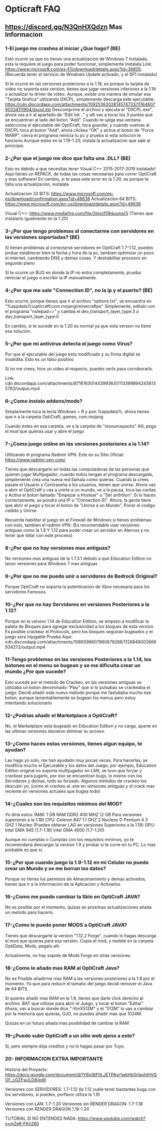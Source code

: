 # Opticraft FAQ
##  https://discord.gg/N3QnHXQdzn Mas Informacion
### 1-El juego me crashea al iniciar ¿Que hago? (BE)

Esto ocurre ya que no tienes una actualizacion de Windows 7 instalada, esta la requiere el juego para poder funcionar, simplemente instalala
Link: https://www.microsoft.com/es-ES/download/details.aspx?id=36805. 
(Recuerda tener el servicio de Windows Update activado, y el SP1 instalado)

Si te ocurre en las versiones posteriores a la 1.19, es porque tu tarjeta de video no soporta esta version, tienes que jugar versiones inferiores a la 1.19 o actualizar tu driver de video.
Aunque, existe una manera de emular esa "Tarjeta Grafica" utilizando DXCPL, simplemente descarga este ejecutable: https://cdn.discordapp.com/attachments/1092536202814574733/1116460790334111904/dxcpl.zip
Descomprime el archivo y ejecuta el "DXCPL.exe", ahora vas a ir al apartado de "Edit list..." y alli vas a tocar los 3 puntos que se encuentran al lado del boton "Add". Cuando te salga esa ventana selecciona
el ejecutable del OptiCraft, toca guardar, y cuando vuelvas al DXCPL toca el boton "Add", ahora clickea "OK" y activa el boton de "Force WARP", cierra el programa reinicia tu pc y prueba si esta solucion te funciono
Aunque estes en la 1.19-1.20, instala la actualizacion que sale al prinicipio

### 2-¿Por que el juego me dice que falta una .DLL? (BE)

Esto es debido a que necesitas tener Visual C++ 2015-2017-2019 instalado!
Aqui tienes un REPACK, de todas las cosas necesarias para correr OptiCraft y mas software!
En cambio, si  te pasa este error en la 1.20, es porque te falta una actualizacion, instalala

Actualizacion 32 BITS: https://www.microsoft.com/es-es/download/confirmation.aspx?id=48638 
Actualizacion 64 BITS: https://www.microsoft.com/en-us/download/details.aspx?id=48636 

Visual C++: https://www.mediafire.com/file/2bjxzf59duumsr5 (Tienes que instalarlo igualmente en la 1.20) 

### 3-¿Por que tengo problemas al conectarme con servidores en las versiones soportadas? (BE)

Si tienen problemas al conectarse servidores en OptiCraft 1.7-1.12, puedes probar establecer bien la fecha y hora de la pc, 
tambien optimizar un poco el internet, cambiando DNS y demas cosas. Y deshabilitar procesos en segundo plano

Si te ocurre un BUG en donde la IP no entra completamente, prueba reiniciar el juego o escribir la IP manualmente.

### 4-¿Por que me sale "Connection ID", no la ip y el puerto? (BE)

Esto ocurre, porque tienes que ir al archivo "options.txt", se encuentra en "%appdata%\opticraft\com.mojang\minecraftpe"
Simplemente, editalo con el programa "notepad++" y cambia el dev_transport_layer_type:3 a dev_transport_layer_type:0

En cambio, si te sucede en la 1.20 es normal ya que esta version no tiene esa solucion.
### 5-¿Por que mi antivirus detecta el juego como Virus?

Por que el ejecutable del juego esta modificado y su firma digital se invalidita. Esto es un falso positivo

Si no me crees, hice un video al respecto, puedes verlo para corroborarlo.
 
Link: cdn.discordapp.com/attachments/871616301443993631/1133998942456135783/output.mp4 

### 6-¿Como instalo addons/mods?

Simplemente toca la tecla Windows + R y pon %appdata%, ahora tienes que ir a la carpeta
OptiCraft, games, com.mojang

Cuando estes en esa carpeta, ve a la carpeta de "resourcepacks"
Alli, pega el mod que quieras usar y abre el juego
### 7-¿Como juego online en las versiones posteriores a la 1.14?

Utilizando el programa Radmin VPN. Este es su Sitio Oficial: https://www.radmin-vpn.com/

Tienes que descargarlo en todas las computadoras de las personas que quieren jugar Multijugador, cuando todos tengan el programa descargado, simplemente crea una nueva red llamala como quieras.
Cuando la crees pasale el Usuario y Contraseña a los usuarios, tienen que unirse. Ahora vas a abrir el OptiCraft y vas a unirte a un mundo, ve a la pausa, toca las caritas y Activa el boton llamado "Empezar a Hostear" o "Ser anfrition". Si lo haces correctamente, se pondra una IP o "Connection ID". Ahora, la gente tiene que abrir el juego y tocar el boton de "Unirse a un Mundo", Poner el codigo cedido y Unirse.

Recuerda habilitar el juego en el Firewall de Windows si tienes problemas con esto, tambien el radmin VPN.
(Es recomendable usar versiones antiguas como la 1.9 Y 1.12 para poder crear un servidor en Aternos y no tener que lidiar con este proceso)

### 8-¿Por que no hay versiones mas antiguas?
No versiones mas antiguas de la 1.7.3.1 debido a que Education Edition no lanzo versiones para Windows 7 mas antiguas
### 9-¿Por que no me puedo unir a servidores de Bedrock Original?
Porque OptiCraft no soporta la autenticacion de Xbox necesaria para los servidores Famosos.

### 10-¿Por que no hay Servidores en versiones Posteriores a la 1.12?
Porque en la version 1.14 de Education Edition, se empezo a modificar la paleta de Bloques para agregar exclusividad a los bloques de esta version.
Es posible crackear el Protocolo, pero los bloques seguiran bugeados y el juego sera Injugable
Prueba Aqui: cdn.discordapp.com/attachments/1089298607980679288/1128849002666934272/output.mp4
### 11-Tengo problemas en las versiones Posteriores a la 1.14, los botones en el menu se bugean y se me dificulta crear un mundo ¿Por que sucede?
Esto sucede por el metodo de Crackeo, en las versiones antiguas se utilizaba un boton denominado "Play" que si lo pulsabas se crackeaba el juego.
Decidi añadir este nuevo metodo porque me fastidiaba mucho ese boton, aunque lamentablemente se bugean los menus pero estoy intentando solucionarlo

### 12-¿Podrias añadir el Marketplace a OptiCraft?
No, el Marketplace esta bugeado en Education Edition y no carga, aparte en las ultimas versiones decieron eliminar su acceso.
### 13-¿Como haces estas versiones, tienes algun equipo, te ayudan?
Las hago yo solo, me han ayudado muy pocas veces.
Para hacerlas, se modifica mucho el Ejecutable y los datos del Juego, por ejemplo, Education Edition original no soporta multijugador en LAN, se tuvo que forzar y crackear para jugarlo, por eso se encuentran bugs, lo mismo con los Servidores y demas, todo es forzado.
Algunos metodos de crackeo los descubri yo, (como el crackeo al .exe en versiones antiguas y el crack mas reciente en versiones actuales que bugea todo)

### 14-¿Cuales son los requisitos minimos del MOD?

Yo diria estos:
RAM: 1 GB RAM DDR2 400 MHZ (2 GB Para versiones superiores a la 1.18)
CPU: Celeron 847 1.1 GHZ 2 Nucleos O Pentium 4 3 GHZ 1 Nucleo (Puedes obtener LAG en versiones Superiores a la 1.19)
GPU: Intel GMA 945 (1.7-1.18) Intel GMA 4500 (1.7-1.20)

Aunque no cumplas o Cumplas con los requisitos minimos, yo te recomendaria descargar la version 1.9 y probar si te corre en tu PC.
Lo mas probable es que si.
### 15-¿Por que cuando juego la 1.9-1.12 en mi Celular no puedo crear un Mundo y se me borran los datos?
Porque no tienes los permisos de Almacenamiento y demas activados, tienes que ir a la informacion de la Aplicacion y Activarlos

### 16-¿Como me puedo cambiar la Skin en OptiCraft JAVA?
No es posible por el momento, quizas en proximas actualizaciones añada un metodo para hacerlo.
### 17-¿Como le puedo poner MODS a OptiCraft JAVA?
Tienes que descargarte la version "1.12.2 Forge", cuando lo hagas descarga el mod que quieras para esa version.
Copia el mod, y metete en la carpeta OptiData, Mods, pegalo ahi

Actualmente, no hay sopote de Mods Forge en otras versiones.

### 18-¿Como le añado mas RAM al OptiCraft Java?
No es Posible añadirme mas RAM a las versiones posteriores a la 1.8 por el momento. Ya que para reducir el tamaño
del juego decidi remover el Java de 64 BITS.

Si quieres añadir mas RAM en la 1.8, tienes que darle click derecho al archivo .BAT que utilizas para abrir el Juego, y tocar el boton "Editar"
Ahora, vas a buscar donde dice "-XmX512M" y el "512M" lo vas a cambiar por la memoria que quieras, OJO, no puedes añadir mas que 1024M.

Quizas en un futuro añada mas posibilidad de cambiar la RAM
### 19-¿Puedo subir OptiCraft a un sitio web ajeno a este?
Si, pero siempre deja creditos y no lo hagas pasar por Tuyo.

### 20- INFORMACION EXTRA IMPORTANTE

Historia del Proyecto: https://docs.google.com/document/d/1Y6lxI8F0LJETPAxr1wkHbSrlqphIHVQOF_cGZFwJLD8/edit

Versiones con SERVIDORES: 1.7-1.12
(la 1.12 suele tener bastantes bugs con los servidores, si puedes, porfavor utiliza la 1.9)

Versiones con LAN: 1.7-1.20
Versiones sin RENDER DRAGON: 1.7-1.18
Versiones con RENDER DRAGON 1.19-1.20

TUTORIAL SI NO ENTENDES NADA: https://www.youtube.com/watch?v=mZeK-FKn280 
